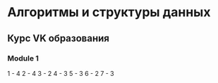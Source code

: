 # Алгоритмы и структуры данных

## Курс VK образования

### Module 1

1 - 4
2 - 4
3 - 2
4 - 3
5 - 3
6 - 2
7 - 3